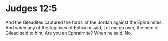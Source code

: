 # Judges 12:5

And the Gileadites captured the fords of the Jordan against the Ephraimites. And when any of the fugitives of Ephraim said, Let me go over, the men of Gilead said to him, Are you an Ephraimite? When he said, No,

